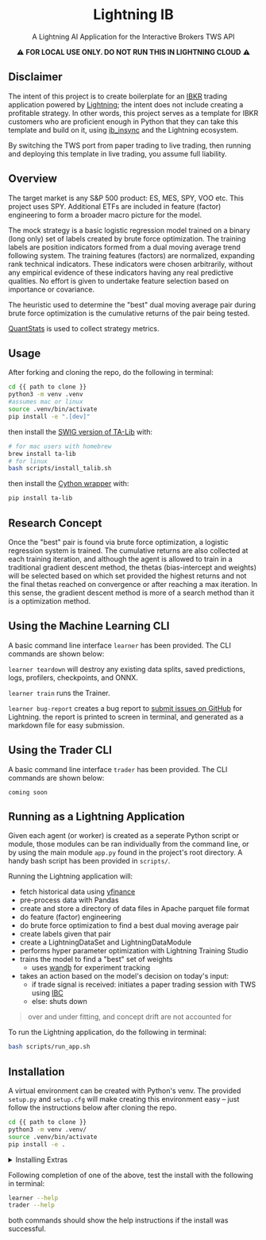 <div align="center">

# Lightning IB

<!--[![codecov](https://codecov.io/gh/JustinGoheen/lightning-pod/branch/main/graph/badge.svg)](https://codecov.io/gh/JustinGoheen/lightning-pod) -->

A Lightning AI Application for the Interactive Brokers TWS API

:warning: **FOR LOCAL USE ONLY. DO NOT RUN THIS IN LIGHTNING CLOUD** :warning:

</div>

## Disclaimer

The intent of this project is to create boilerplate for an [IBKR](https://www.interactivebrokers.com/en/home.php) trading application powered by [Lightning](https://lightning.ai); the intent does not include creating a profitable strategy. In other words, this project serves as a template for IBKR customers who are proficient enough in Python that they can take this template and build on it, using [ib_insync](https://lightning.ai) and the Lightning ecosystem.

By switching the TWS port from paper trading to live trading, then running and deploying this template in live trading, you assume full liability.

## Overview

The target market is any S&P 500 product: ES, MES, SPY, VOO etc. This project uses SPY. Additional ETFs are included in feature (factor) engineering to form a broader macro picture for the model.

The mock strategy is a basic logistic regression model trained on a binary (long only) set of labels created by brute force optimization. The training labels are position indicators formed from a dual moving average trend following system. The training features (factors) are normalized, expanding rank technical indicators. These indicators were chosen arbitrarily, without any empirical evidence of these indicators having any real predictive qualities. No effort is given to undertake feature selection based on importance or covariance.

The heuristic used to determine the "best" dual moving average pair during brute force optimization is the cumulative returns of the pair being tested.

[QuantStats](https://github.com/ranaroussi/quantstats) is used to collect strategy metrics.

## Usage

After forking and cloning the repo, do the following in terminal:

```bash
cd {{ path to clone }}
python3 -m venv .venv
#assumes mac or linux
source .venv/bin/activate
pip install -e ".[dev]"
```

then install the [SWIG version of TA-Lib](https://ta-lib.org/hdr_dw.html) with:

```bash
# for mac users with homebrew
brew install ta-lib
# for linux
bash scripts/install_talib.sh
```

then install the [Cython wrapper](https://mrjbq7.github.io/ta-lib/index.html) with:

```bash
pip install ta-lib
```

## Research Concept

Once the "best" pair is found via brute force optimization, a logistic regression system is trained. The cumulative returns are also collected at each training iteration, and although the agent is allowed to train in a traditional gradient descent method, the thetas (bias-intercept and weights) will be selected based on which set provided the highest returns and not the final thetas reached on convergence or after reaching a max iteration. In this sense, the gradient descent method is more of a search method than it is a optimization method.

## Using the Machine Learning CLI

A basic command line interface `learner` has been provided. The CLI commands are shown below:

`learner teardown` will destroy any existing data splits, saved predictions, logs, profilers, checkpoints, and ONNX. <br>

`learner train` runs the Trainer. <br>

`learner bug-report` creates a bug report to [submit issues on GitHub](https://github.com/Lightning-AI/lightning/issues) for Lightning. the report is printed to screen in terminal, and generated as a markdown file for easy submission.

## Using the Trader CLI

A basic command line interface `trader` has been provided. The CLI commands are shown below:

`coming soon`

## Running as a Lightning Application

Given each agent (or worker) is created as a seperate Python script or module, those modules can be ran individually from the command line, or by using the main module `app.py` found in the project's root directory. A handy bash script has been provided in `scripts/`.

Running the Lightning application will:

- fetch historical data using [yfinance](https://github.com/ranaroussi/yfinance)
- pre-process data with Pandas
- create and store a directory of data files in Apache parquet file format
- do feature (factor) engineering
- do brute force optimization to find a best dual moving average pair
- create labels given that pair
- create a LightningDataSet and LightningDataModule
- performs hyper parameter optimization with Lightning Training Studio
- trains the model to find a "best" set of weights
  - uses [wandb](https://github.com/JustinGoheen/lightning-ib) for experiment tracking
- takes an action based on the model's decision on today's input:
  - if trade signal is received: initiates a paper trading session with TWS using [IBC](https://github.com/IbcAlpha/IBC)
  - else: shuts down

> over and under fitting, and concept drift are not accounted for

To run the Lightning application, do the following in terminal:

```bash
bash scripts/run_app.sh
```

## Installation

A virtual environment can be created with Python's venv. The provided `setup.py` and `setup.cfg` will make creating this environment easy – just follow the instructions below after cloning the repo.

```sh
cd {{ path to clone }}
python3 -m venv .venv/
source .venv/bin/activate
pip install -e .
```

<details>
  <summary>Installing Extras</summary>

A set of dev and doc support extras have been provided. The optional extras can be viewed in `setup.cfg`.

To install both sets of extras do the following in terminal:

```sh
cd {{ path to clone }}
python3 -m venv .venv/
source .venv/bin/activate
pip install -e ".[all]"
```

Or, to only install `dev` along with the required installs, do the following in terminal: 

```sh
cd {{ path to clone }}
python3 -m venv .venv/
source .venv/bin/activate
pip install -e ".[dev]"
```

Or, to only install `docs` along with the required installs, do the following in terminal: 

```sh
cd {{ path to clone }}
python3 -m venv .venv/
source .venv/bin/activate
pip install -e ".[docs]"
```

</details>

Following completion of one of the above, test the install with the following in terminal:

```sh
learner --help
trader --help
```

both commands should show the help instructions if the install was successful.
